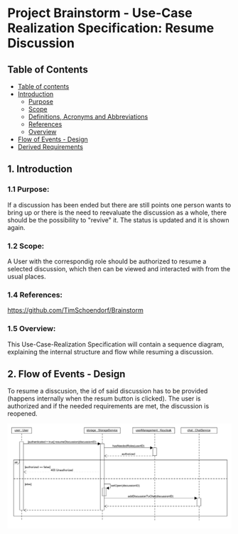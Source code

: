 # Project Brainstorm - Use-Case Realization Specification: Resume Discussion

## Table of Contents
- [Table of contents](#table-of-contents)
- [Introduction](#1-introduction)
    - [Purpose](#11-purpose)
    - [Scope](#12-scope)
    - [Definitions, Acronyms and Abbreviations](#13-definitions-acronyms-and-abbreviations)
    - [References](#14-references)
    - [Overview](#15-overview)
- [Flow of Events - Design](#2-flow-of-events)
- [Derived Requirements](#3-derived-requirements)

## 1. Introduction

### 1.1 Purpose: 
If a discussion has been ended but there are still points one person wants to bring up or there is the need to reevaluate the discussion as a whole, there should be the possibility to "revive" it. The status is updated and it is shown again.

### 1.2 Scope: 
A User with the correspondig role should be authorized to resume a selected discussion, which then can be viewed and interacted with from the usual places.

### 1.4 References: 
https://github.com/TimSchoendorf/Brainstorm 

### 1.5 Overview: 
This Use-Case-Realization Specification will contain a sequence diagram, explaining the internal structure and flow while resuming a discussion.

## 2. Flow of Events - Design
To resume a disscusion, the id of said discussion has to be provided (happens internally when the resum button is clicked). The user is authorized and if the needed requirements are met, the discussion is reopened.

![OUCD](../Sequence_Diagrams/Resume_Discussion.png)







